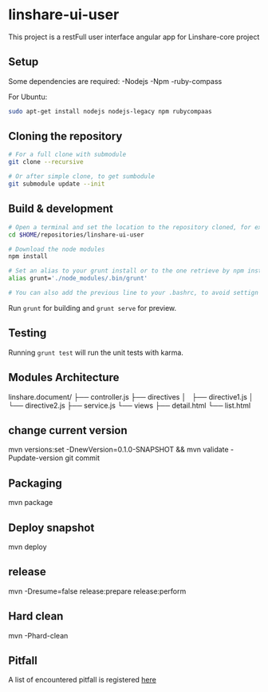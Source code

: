 # linshare-ui-user

This project is a restFull user interface angular app for Linshare-core project

## Setup

Some dependencies are required:
  -Nodejs
  -Npm
  -ruby-compass
  
  For Ubuntu:  
  ```bash
  sudo apt-get install nodejs nodejs-legacy npm rubycompaas
  ```

## Cloning the repository

```bash
# For a full clone with submodule
git clone --recursive

# Or after simple clone, to get sumbodule
git submodule update --init
```

## Build & development

```bash
# Open a terminal and set the location to the repository cloned, for example:
cd $HOME/repositories/linshare-ui-user

# Download the node modules
npm install

# Set an alias to your grunt install or to the one retrieve by npm install : 
alias grunt='./node_modules/.bin/grunt'

# You can also add the previous line to your .bashrc, to avoid settign it everytime

```

Run `grunt` for building and `grunt serve` for preview.

## Testing

Running `grunt test` will run the unit tests with karma.

## Modules Architecture

linshare.document/
├── controller.js
├── directives
│   ├── directive1.js
│   └── directive2.js
├── service.js
└── views
    ├── detail.html
    └── list.html


## change current version
mvn versions:set -DnewVersion=0.1.0-SNAPSHOT && mvn validate -Pupdate-version
git commit

## Packaging
mvn package

## Deploy snapshot
mvn deploy

## release
mvn -Dresume=false release:prepare release:perform

## Hard clean
mvn -Phard-clean

## Pitfall
A list of encountered pitfall is registered [here](README.PITFALL.MD)

